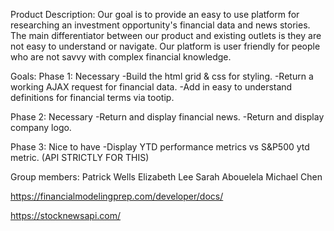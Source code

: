 Product Description:
Our goal is to provide an easy to use platform for researching an investment opportunity's financial data and news stories. The main differentiator between our product and existing outlets is they are not easy to understand or navigate. Our platform is user friendly for people who are not savvy with complex financial knowledge. 

Goals:
Phase 1: Necessary
-Build the html grid & css for styling.
-Return a working AJAX request for financial data.
-Add in easy to understand definitions for financial terms via tootip.

Phase 2: Necessary
-Return and display financial news.
-Return and display company logo.

Phase 3: Nice to have
-Display YTD performance metrics vs S&P500 ytd metric. (API STRICTLY FOR THIS)

Group members:
Patrick Wells
Elizabeth Lee
Sarah Abouelela
Michael Chen

https://financialmodelingprep.com/developer/docs/

https://stocknewsapi.com/
